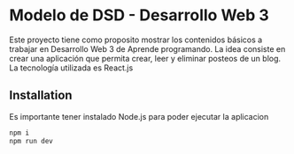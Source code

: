 # Modelo de DSD - Desarrollo Web 3

Este proyecto tiene como proposito mostrar los contenidos básicos a trabajar en Desarrollo Web 3  de Aprende programando. La idea consiste en crear una aplicación que permita crear, leer y eliminar posteos de un blog. 
La tecnología utilizada es React.js

## Installation

Es importante tener instalado Node.js para poder ejecutar la aplicacion

```bash
npm i
npm run dev
```
